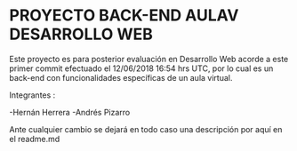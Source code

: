 # PROYECTO BACK-END AULAV DESARROLLO WEB 

Este proyecto es para posterior evaluación en Desarrollo Web acorde a este primer commit efectuado el 12/06/2018 16:54 hrs UTC, por lo cual es un back-end con funcionalidades específicas de un aula virtual. 

Integrantes : 

-Hernán Herrera 
-Andrés Pizarro 

Ante cualquier cambio se dejará en todo caso una descripción por aquí en el readme.md
